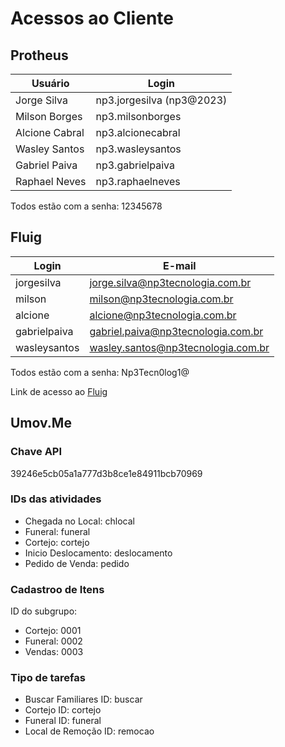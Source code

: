 # Acessos ao Cliente

## Protheus

Usuário         | Login
----------------|--------------
Jorge Silva     | np3.jorgesilva (np3@2023)
Milson Borges   | np3.milsonborges
Alcione Cabral  | np3.alcionecabral
Wasley Santos   | np3.wasleysantos
Gabriel Paiva   | np3.gabrielpaiva
Raphael Neves   | np3.raphaelneves

Todos estão com a senha: 12345678

## Fluig

Login         | E-mail
--------------|---------------------------------------
jorgesilva    |jorge.silva@np3tecnologia.com.br
milson        |milson@np3tecnologia.com.br
alcione       |alcione@np3tecnologia.com.br
gabrielpaiva  |gabriel.paiva@np3tecnologia.com.br
wasleysantos  |wasley.santos@np3tecnologia.com.br

Todos estão com a senha: Np3Tecn0log1@

Link de acesso ao [Fluig](https://rosamaster129518.fluig.cloudtotvs.com.br/portal/home)

## Umov.Me

### Chave API 

39246e5cb05a1a777d3b8ce1e84911bcb70969

### IDs das atividades

- Chegada no Local: chlocal
- Funeral: funeral
- Cortejo: cortejo
- Inicio Deslocamento: deslocamento
- Pedido de Venda: pedido

### Cadastroo de Itens

ID do subgrupo: 
- Cortejo: 0001
- Funeral: 0002
- Vendas: 0003

### Tipo de tarefas

- Buscar Familiares ID: buscar
- Cortejo ID: cortejo
- Funeral ID: funeral
- Local de Remoção ID: remocao